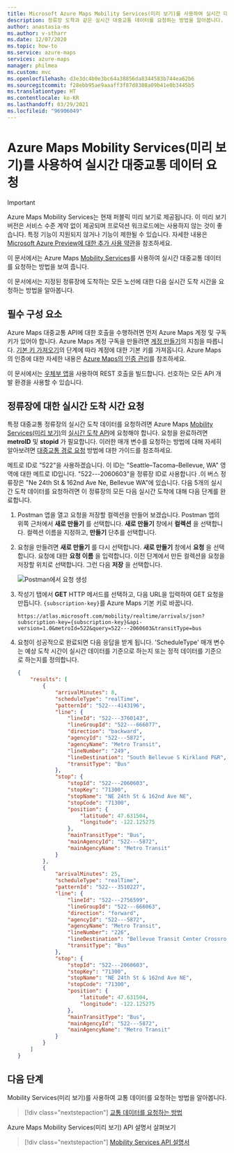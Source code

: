 ```yaml
---
title: Microsoft Azure Maps Mobility Services(미리 보기)를 사용하여 실시간 대중교통 데이터 요청
description: 정류장 도착과 같은 실시간 대중교통 데이터를 요청하는 방법을 알아봅니다. 이 목적을 위해 Azure Maps Mobility Services(미리 보기)를 사용하는 방법을 참조하세요.
author: anastasia-ms
ms.author: v-stharr
ms.date: 12/07/2020
ms.topic: how-to
ms.service: azure-maps
services: azure-maps
manager: philmea
ms.custom: mvc
ms.openlocfilehash: d3e3dc4b0e3bc64a38856da8344583b744ea62b6
ms.sourcegitcommit: f28ebb95ae9aaaff3f87d8388a09b41e0b3445b5
ms.translationtype: HT
ms.contentlocale: ko-KR
ms.lasthandoff: 03/29/2021
ms.locfileid: "96906049"
---
```

# <a name="request-real-time-public-transit-data-using-the-azure-maps-mobility-services-preview"></a>Azure Maps Mobility Services(미리 보기)를 사용하여 실시간 대중교통 데이터 요청 

> [!IMPORTANT]
> Azure Maps Mobility Services는 현재 퍼블릭 미리 보기로 제공됩니다.
> 이 미리 보기 버전은 서비스 수준 계약 없이 제공되며 프로덕션 워크로드에는 사용하지 않는 것이 좋습니다. 특정 기능이 지원되지 않거나 기능이 제한될 수 있습니다. 자세한 내용은 [Microsoft Azure Preview에 대한 추가 사용 약관](https://azure.microsoft.com/support/legal/preview-supplemental-terms/)을 참조하세요.


이 문서에서는 Azure Maps [Mobility Services](/rest/api/maps/mobility)를 사용하여 실시간 대중교통 데이터를 요청하는 방법을 보여 줍니다.

이 문서에서는 지정된 정류장에 도착하는 모든 노선에 대한 다음 실시간 도착 시간을 요청하는 방법을 알아봅니다.

## <a name="prerequisites"></a>필수 구성 요소

Azure Maps 대중교통 API에 대한 호출을 수행하려면 먼저 Azure Maps 계정 및 구독 키가 있어야 합니다. Azure Maps 계정 구독을 만들려면 [계정 만들기](quick-demo-map-app.md#create-an-azure-maps-account)의 지침을 따릅니다. [기본 키 가져오기](quick-demo-map-app.md#get-the-primary-key-for-your-account)의 단계에 따라 계정에 대한 기본 키를 가져옵니다. Azure Maps의 인증에 대한 자세한 내용은 [Azure Maps의 인증 관리](./how-to-manage-authentication.md)를 참조하세요.

이 문서에서는 [우체부 앱](https://www.getpostman.com/apps)을 사용하여 REST 호출을 빌드합니다. 선호하는 모든 API 개발 환경을 사용할 수 있습니다.

## <a name="request-real-time-arrivals-for-a-stop"></a>정류장에 대한 실시간 도착 시간 요청

특정 대중교통 정류장의 실시간 도착 데이터를 요청하려면 Azure Maps [Mobility Services(미리 보기)](/rest/api/maps/mobility)의 [실시간 도착 API](/rest/api/maps/mobility/getrealtimearrivalspreview)에 요청해야 합니다. 요청을 완료하려면 **metroID** 및 **stopid** 가 필요합니다. 이러한 매개 변수를 요청하는 방법에 대해 자세히 알아보려면 [대중교통 경로 요청](./how-to-request-transit-data.md) 방법에 대한 가이드를 참조하세요.

메트로 ID로 "522"을 사용하겠습니다. 이 ID는 "Seattle–Tacoma–Bellevue, WA" 영역에 대한 메트로 ID입니다. "522---2060603"을 정류장 ID로 사용합니다 .이 버스 정류장은 "Ne 24th St & 162nd Ave Ne, Bellevue WA"에 있습니다. 다음 5개의 실시간 도착 데이터를 요청하려면 이 정류장의 모든 다음 실시간 도착에 대해 다음 단계를 완료합니다.

1. Postman 앱을 열고 요청을 저장할 컬렉션을 만들어 보겠습니다. Postman 앱의 위쪽 근처에서 **새로 만들기** 를 선택합니다. **새로 만들기** 창에서 **컬렉션** 을 선택합니다.  컬렉션 이름을 지정하고, **만들기** 단추를 선택합니다.

2. 요청을 만들려면 **새로 만들기** 를 다시 선택합니다. **새로 만들기** 창에서 **요청** 을 선택합니다. 요청에 대한 **요청 이름** 을 입력합니다. 이전 단계에서 만든 컬렉션을 요청을 저장할 위치로 선택합니다. 그런 다음 **저장** 을 선택합니다.

    ![Postman에서 요청 생성](./media/how-to-request-transit-data/postman-new.png)

3. 작성기 탭에서 **GET** HTTP 메서드를 선택하고, 다음 URL을 입력하여 GET 요청을 만듭니다. `{subscription-key}`를 Azure Maps 기본 키로 바꿉니다.

    ```HTTP
    https://atlas.microsoft.com/mobility/realtime/arrivals/json?subscription-key={subscription-key}&api-version=1.0&metroId=522&query=522---2060603&transitType=bus
    ```

4. 요청이 성공적으로 완료되면 다음 응답을 받게 됩니다.  'ScheduleType' 매개 변수는 예상 도착 시간이 실시간 데이터를 기준으로 하는지 또는 정적 데이터를 기준으로 하는지를 정의합니다.

    ```JSON
    {
        "results": [
            {
                "arrivalMinutes": 8,
                "scheduleType": "realTime",
                "patternId": "522---4143196",
                "line": {
                    "lineId": "522---3760143",
                    "lineGroupId": "522---666077",
                    "direction": "backward",
                    "agencyId": "522---5872",
                    "agencyName": "Metro Transit",
                    "lineNumber": "249",
                    "lineDestination": "South Bellevue S Kirkland P&R",
                    "transitType": "Bus"
                },
                "stop": {
                    "stopId": "522---2060603",
                    "stopKey": "71300",
                    "stopName": "NE 24th St & 162nd Ave NE",
                    "stopCode": "71300",
                    "position": {
                        "latitude": 47.631504,
                        "longitude": -122.125275
                    },
                    "mainTransitType": "Bus",
                    "mainAgencyId": "522---5872",
                    "mainAgencyName": "Metro Transit"
                }
            },
            {
                "arrivalMinutes": 25,
                "scheduleType": "realTime",
                "patternId": "522---3510227",
                "line": {
                    "lineId": "522---2756599",
                    "lineGroupId": "522---666063",
                    "direction": "forward",
                    "agencyId": "522---5872",
                    "agencyName": "Metro Transit",
                    "lineNumber": "226",
                    "lineDestination": "Bellevue Transit Center Crossroads",
                    "transitType": "Bus"
                },
                "stop": {
                    "stopId": "522---2060603",
                    "stopKey": "71300",
                    "stopName": "NE 24th St & 162nd Ave NE",
                    "stopCode": "71300",
                    "position": {
                        "latitude": 47.631504,
                        "longitude": -122.125275
                    },
                    "mainTransitType": "Bus",
                    "mainAgencyId": "522---5872",
                    "mainAgencyName": "Metro Transit"
                }
            }
        ]
    }
    ```

## <a name="next-steps"></a>다음 단계

Mobility Services(미리 보기)를 사용하여 교통 데이터를 요청하는 방법을 알아봅니다.

> [!div class="nextstepaction"]
> [교통 데이터를 요청하는 방법](how-to-request-transit-data.md)

Azure Maps Mobility Services(미리 보기) API 설명서 살펴보기

> [!div class="nextstepaction"]
> [Mobility Services API 설명서](/rest/api/maps/mobility)